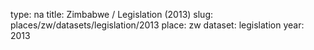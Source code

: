 type: na
title: Zimbabwe / Legislation (2013)
slug: places/zw/datasets/legislation/2013
place: zw
dataset: legislation
year: 2013

